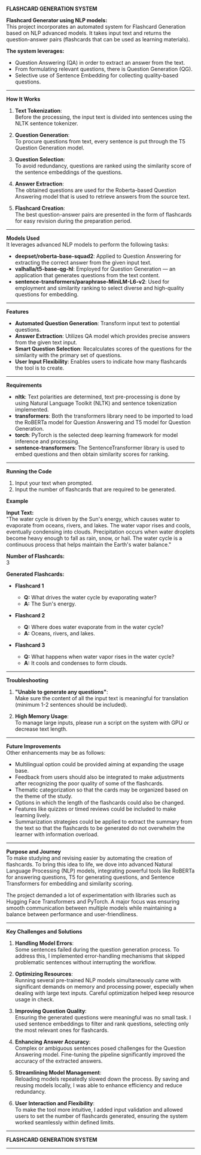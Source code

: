 **FLASHCARD GENERATION SYSTEM**

**Flashcard Generator using NLP models:**  
This project incorporates an automated system for Flashcard Generation based on NLP advanced models. It takes input text and returns the question-answer pairs (flashcards that can be used as learning materials).

**The system leverages:**  
- Question Answering (QA) in order to extract an answer from the text.  
- From formulating relevant questions, there is Question Generation (QG).  
- Selective use of Sentence Embedding for collecting quality-based questions.

---

**How It Works**  
1. **Text Tokenization**:  
   Before the processing, the input text is divided into sentences using the NLTK sentence tokenizer.

2. **Question Generation**:  
   To procure questions from text, every sentence is put through the T5 Question Generation model.

3. **Question Selection**:  
   To avoid redundancy, questions are ranked using the similarity score of the sentence embeddings of the questions.

4. **Answer Extraction**:  
   The obtained questions are used for the Roberta-based Question Answering model that is used to retrieve answers from the source text.

5. **Flashcard Creation**:  
   The best question-answer pairs are presented in the form of flashcards for easy revision during the preparation period.

---

**Models Used**  
It leverages advanced NLP models to perform the following tasks:  
- **deepset/roberta-base-squad2**: Applied to Question Answering for extracting the correct answer from the given input text.  
- **valhalla/t5-base-qg-hl**: Employed for Question Generation — an application that generates questions from the text content.  
- **sentence-transformers/paraphrase-MiniLM-L6-v2**: Used for employment and similarity ranking to select diverse and high-quality questions for embedding.

---

**Features**  
- **Automated Question Generation**: Transform input text to potential questions.  
- **Answer Extraction**: Utilizes QA model which provides precise answers from the given text input.  
- **Smart Question Selection**: Recalculates scores of the questions for the similarity with the primary set of questions.  
- **User Input Flexibility**: Enables users to indicate how many flashcards the tool is to create.

---

**Requirements**  
- **nltk**: Text polarities are determined, text pre-processing is done by using Natural Language Toolkit (NLTK) and sentence tokenization implemented.  
- **transformers**: Both the transformers library need to be imported to load the RoBERTa model for Question Answering and T5 model for Question Generation.  
- **torch**: PyTorch is the selected deep learning framework for model inference and processing.  
- **sentence-transformers**: The SentenceTransformer library is used to embed questions and then obtain similarity scores for ranking.

---

**Running the Code**

1. Input your text when prompted.  
2. Input the number of flashcards that are required to be generated.  

**Example**  

**Input Text:**  
"The water cycle is driven by the Sun's energy, which causes water to evaporate from oceans, rivers, and lakes. The water vapor rises and cools, eventually condensing into clouds. Precipitation occurs when water droplets become heavy enough to fall as rain, snow, or hail. The water cycle is a continuous process that helps maintain the Earth's water balance."

**Number of Flashcards:**  
3  

**Generated Flashcards:**  
- **Flashcard 1**  
  - **Q:** What drives the water cycle by evaporating water?  
  - **A:** The Sun's energy.

- **Flashcard 2**  
  - **Q:** Where does water evaporate from in the water cycle?  
  - **A:** Oceans, rivers, and lakes.

- **Flashcard 3**  
  - **Q:** What happens when water vapor rises in the water cycle?  
  - **A:** It cools and condenses to form clouds.

---

**Troubleshooting**  
1. **"Unable to generate any questions"**:  
   Make sure the content of all the input text is meaningful for translation (minimum 1-2 sentences should be included).  

2. **High Memory Usage**:  
   To manage large inputs, please run a script on the system with GPU or decrease text length.

---

**Future Improvements**  
Other enhancements may be as follows:  
- Multilingual option could be provided aiming at expanding the usage base.  
- Feedback from users should also be integrated to make adjustments after recognizing the poor quality of some of the flashcards.  
- Thematic categorization so that the cards may be organized based on the theme of the study.  
- Options in which the length of the flashcards could also be changed.  
- Features like quizzes or timed reviews could be included to make learning lively.  
- Summarization strategies could be applied to extract the summary from the text so that the flashcards to be generated do not overwhelm the learner with information overload.

---

**Purpose and Journey**  
To make studying and revising easier by automating the creation of flashcards. To bring this idea to life, we dove into advanced Natural Language Processing (NLP) models, integrating powerful tools like RoBERTa for answering questions, T5 for generating questions, and Sentence Transformers for embedding and similarity scoring.

The project demanded a lot of experimentation with libraries such as Hugging Face Transformers and PyTorch. A major focus was ensuring smooth communication between multiple models while maintaining a balance between performance and user-friendliness.

---

**Key Challenges and Solutions**  
1. **Handling Model Errors**:  
   Some sentences failed during the question generation process. To address this, I implemented error-handling mechanisms that skipped problematic sentences without interrupting the workflow.

2. **Optimizing Resources**:  
   Running several pre-trained NLP models simultaneously came with significant demands on memory and processing power, especially when dealing with large text inputs. Careful optimization helped keep resource usage in check.

3. **Improving Question Quality**:  
   Ensuring the generated questions were meaningful was no small task. I used sentence embeddings to filter and rank questions, selecting only the most relevant ones for flashcards.

4. **Enhancing Answer Accuracy**:  
   Complex or ambiguous sentences posed challenges for the Question Answering model. Fine-tuning the pipeline significantly improved the accuracy of the extracted answers.

5. **Streamlining Model Management**:  
   Reloading models repeatedly slowed down the process. By saving and reusing models locally, I was able to enhance efficiency and reduce redundancy.

6. **User Interaction and Flexibility**:  
   To make the tool more intuitive, I added input validation and allowed users to set the number of flashcards generated, ensuring the system worked seamlessly within defined limits.

---

**FLASHCARD GENERATION SYSTEM**

--- 
